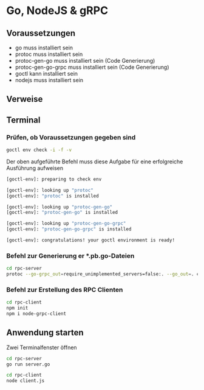 # Go, NodeJS & gRPC

## Voraussetzungen

* go muss installiert sein
* protoc muss installiert sein
* protoc-gen-go muss installiert sein (Code Generierung)
* protoc-gen-go-grpc muss installiert sein (Code Generierung)
* goctl kann installiert sein
* nodejs muss installiert sein

## Verweise

## Terminal

### Prüfen, ob Voraussetzungen gegeben sind

```bash
goctl env check -i -f -v
```

Der oben aufgeführte Befehl muss diese Aufgabe für eine erfolgreiche Ausführung aufweisen

```bash
[goctl-env]: preparing to check env

[goctl-env]: looking up "protoc"
[goctl-env]: "protoc" is installed

[goctl-env]: looking up "protoc-gen-go"
[goctl-env]: "protoc-gen-go" is installed

[goctl-env]: looking up "protoc-gen-go-grpc"
[goctl-env]: "protoc-gen-go-grpc" is installed

[goctl-env]: congratulations! your goctl environment is ready!
```

### Befehl zur Generierung er *.pb.go-Dateien

```bash
cd rpc-server
protoc --go-grpc_out=require_unimplemented_servers=false:. --go_out=. chat.proto
```

### Befehl zur Erstellung des RPC Clienten

```bash
cd rpc-client
npm init
npm i node-grpc-client
```

## Anwendung starten

Zwei Terminalfenster öffnen

```bash
cd rpc-server
go run server.go
```

```bash
cd rpc-client
node client.js
```